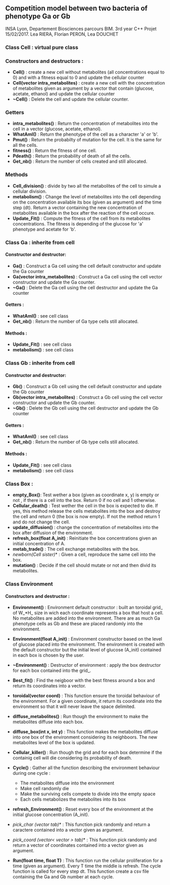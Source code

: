 ## Competition model between two bacteria of phenotype Ga or Gb
INSA Lyon, Departement Biosciences parcours BIM. 3rd year C++ Projet 
15/02/2017. Lea RIERA, Florian PERON, Lea DOUCHET

### Class Cell : virtual pure class

### Constructors and destructors :
* **Cell()** : create a new cell without metabolites (all concentrations
 equal to 0) and with a fitness equal to 0 and update the cellular 
 counter
* **Cell(vector<float> intra_metabolites)** : create a new cell with the
 concentration of metabolites given as argument by a vector that contain
 (glucose, acetate, ethanol) and update the cellular counter
* **~Cell()** : Delete the cell and update the cellular counter.

### Getters
* **intra_metabolites()** : Return the concentration of metabolites into
 the cell in a vector (glucose, acetate, ethanol).
* **WhatAmI()** : Return the phenotype of the cell as a character 'a' or 
'b'.
* **Pmut()** : Return the probabilty of mutation for the cell. It is the
 same for all the cells.
* **fitness()** : Return the fitness of one cell.
* **Pdeath()** : Return the probability of death of all the cells.
* **Get_nb()** : Return the number of cells created and still allocated.

### Methods
* **Cell_division()** : divide by two all the metabolites of the cell to
 simule a cellular division.
* **metabolism()** : Change the level of metabolites into the cell 
 depending on the concentration available its box (given as argument) and
 the time step (dt). Return a vector containing the new concentration of
 metabolites available in the box after the reaction of the cell 
 occure. 
* **Update_Fit()** : Compute the fitness of the cell from its metabolites 
 concentrations. The fitness is depending of the glucose for 'a' 
 phenotype and acetate for 'b'. 


### Class Ga : inherite from cell
#### Constructor and destructor: 
* **Ga()** : Construct a Ga cell using the cell default constructor and update
 the Ga counter
* **Ga(vector<float> intra_metabolites)** : Construct a Ga cell using 
the cell vector constructor and update the Ga counter.
* **~Ga()** : Delete the Ga cell using the cell destructor and update 
the Ga counter
#### Getters : 
* **WhatAmI()** : see cell class
* **Get_nb()** : Return the number of Ga type cells still allocated.
#### Methods :  
* **Update_Fit()** : see cell class
* **metabolism()** : see cell class


### Class Gb : inherite from cell
#### Constructor and destructor: 
* **Gb()** : Construct a Gb cell using the cell default constructor and update
 the Gb counter
* **Gb(vector<float> intra_metabolites)** : Construct a Gb cell using 
the cell vector constructor and update the Gb counter.
* **~Gb()** : Delete the Gb cell using the cell destructor and update 
the Gb counter
#### Getters  :
* **WhatAmI()** : see cell class
* **Get_nb()** : Return the number of Gb type cells still allocated.
#### Methods : 
* **Update_Fit()** : see cell class
* **metabolism()** : see cell class


### Class Box :

* **empty_Box()**: Test wether a box (given as coordinate x, y) is empty or 
 not , if there is a cell into the box. Return 0 if no cell and 1 
 otherwise.  
* **Cellular_death()** : Test wether the cell in the box is expected to die.
 If yes, this method release the cells metabolites into the box and 
 destroy the cell and return 0 (the box is now empty). If not the method
 return 1 and do not change the cell.  
* **update_diffusion()** : change the concentration of metabolites into the box 
after diffusion of the environment.  
* **refresh_box(float A_init)** : Reinitiate the box concentrations given an initial concentration of A.
* **metab_trade()** : The cell exchange metabolites with the box.  
* **newborn(Cell* sister)** : Given a cell, reproduce the same cell into the box.  
* **mutation()** : Decide if the cell should mutate or not and then divid its metabolites.




### Class Environment

#### Constructors and destructor : 
* **Environment()** : Environment default constructor : built an 
toroidal grid_ of W_*H_ size in wich each coordinate represents a box 
that host a cell. No metabolites are added into the environment. There 
are as much Ga phenotype cells as Gb and these are placed randomly into 
the environment.  

* **Environment(float A_init)** : Environment constructor based on the 
level of glucose placed into the environment. The environment is created
 with the default constructor but the initial level of glucose (A_init) 
 contained in each box is chosen by the user.  

* **~Environment()** : Destructor of environment : apply the box 
destructor for each box contained into the grid_.  

* **Best_fit()** : Find the neigboor with the best fitness around a box and 
return its coordinates into a vector.  

* **toroidal(vector<int> coord)** : This function ensure the toroidal behaviour of the environment. For a given coordinate, it return its coordinate into the environment so that it will never leave the space delimited.  

* **diffuse_metabolites()** : Run though the environment to make the metabolites diffuse into each box.  

* **diffuse_box(int x, int y)** : This function makes the metabolites diffuse into one box of the environment considering its neighboors. The new metabolites level of the box is updated.  

* **Cellular_killer()** : Run though the grid and for each box determine if the containig cell will die considering its probability of death.  

* **Cycle()** : Gather all the function describing the environment behaviour during one cycle  : 
  - The metabolites diffuse into the environment
  - Make cell randomly die
  - Make the surviving cells compete to divide into the empty space
  - Each cells metabolizes the metabolites into its box  

* **refresh_Environment()** : Reset every box of the environment at the initial glucose concentration (A_init).  

* **pick_char (vector<char>* tab)** : This function pick randomly and return a caractere contained into a vector given as argument.  

* **pick_coord (vector< vector<int> >*  tab)** : This function pick randomly and return a vector of coordinates contained into a vector given as argument.  

* **Run(float time, float T)** : This function run the cellular 
proliferation for a time (given as argument). Every T time the middle is
 refresh. The cycle function is called for every step dt. This function 
 create a csv file containing the Ga and Gb number at each cycle.  




